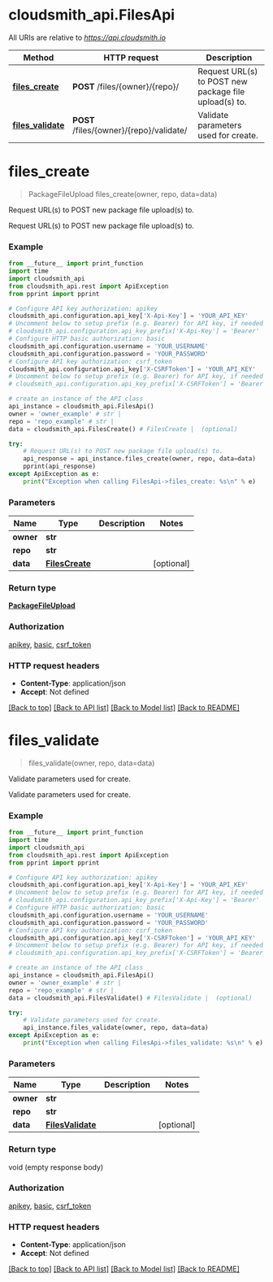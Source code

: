 # cloudsmith_api.FilesApi

All URIs are relative to *https://api.cloudsmith.io*

Method | HTTP request | Description
------------- | ------------- | -------------
[**files_create**](FilesApi.md#files_create) | **POST** /files/{owner}/{repo}/ | Request URL(s) to POST new package file upload(s) to.
[**files_validate**](FilesApi.md#files_validate) | **POST** /files/{owner}/{repo}/validate/ | Validate parameters used for create.


# **files_create**
> PackageFileUpload files_create(owner, repo, data=data)

Request URL(s) to POST new package file upload(s) to.

Request URL(s) to POST new package file upload(s) to.

### Example 
```python
from __future__ import print_function
import time
import cloudsmith_api
from cloudsmith_api.rest import ApiException
from pprint import pprint

# Configure API key authorization: apikey
cloudsmith_api.configuration.api_key['X-Api-Key'] = 'YOUR_API_KEY'
# Uncomment below to setup prefix (e.g. Bearer) for API key, if needed
# cloudsmith_api.configuration.api_key_prefix['X-Api-Key'] = 'Bearer'
# Configure HTTP basic authorization: basic
cloudsmith_api.configuration.username = 'YOUR_USERNAME'
cloudsmith_api.configuration.password = 'YOUR_PASSWORD'
# Configure API key authorization: csrf_token
cloudsmith_api.configuration.api_key['X-CSRFToken'] = 'YOUR_API_KEY'
# Uncomment below to setup prefix (e.g. Bearer) for API key, if needed
# cloudsmith_api.configuration.api_key_prefix['X-CSRFToken'] = 'Bearer'

# create an instance of the API class
api_instance = cloudsmith_api.FilesApi()
owner = 'owner_example' # str | 
repo = 'repo_example' # str | 
data = cloudsmith_api.FilesCreate() # FilesCreate |  (optional)

try: 
    # Request URL(s) to POST new package file upload(s) to.
    api_response = api_instance.files_create(owner, repo, data=data)
    pprint(api_response)
except ApiException as e:
    print("Exception when calling FilesApi->files_create: %s\n" % e)
```

### Parameters

Name | Type | Description  | Notes
------------- | ------------- | ------------- | -------------
 **owner** | **str**|  | 
 **repo** | **str**|  | 
 **data** | [**FilesCreate**](FilesCreate.md)|  | [optional] 

### Return type

[**PackageFileUpload**](PackageFileUpload.md)

### Authorization

[apikey](../README.md#apikey), [basic](../README.md#basic), [csrf_token](../README.md#csrf_token)

### HTTP request headers

 - **Content-Type**: application/json
 - **Accept**: Not defined

[[Back to top]](#) [[Back to API list]](../README.md#documentation-for-api-endpoints) [[Back to Model list]](../README.md#documentation-for-models) [[Back to README]](../README.md)

# **files_validate**
> files_validate(owner, repo, data=data)

Validate parameters used for create.

Validate parameters used for create.

### Example 
```python
from __future__ import print_function
import time
import cloudsmith_api
from cloudsmith_api.rest import ApiException
from pprint import pprint

# Configure API key authorization: apikey
cloudsmith_api.configuration.api_key['X-Api-Key'] = 'YOUR_API_KEY'
# Uncomment below to setup prefix (e.g. Bearer) for API key, if needed
# cloudsmith_api.configuration.api_key_prefix['X-Api-Key'] = 'Bearer'
# Configure HTTP basic authorization: basic
cloudsmith_api.configuration.username = 'YOUR_USERNAME'
cloudsmith_api.configuration.password = 'YOUR_PASSWORD'
# Configure API key authorization: csrf_token
cloudsmith_api.configuration.api_key['X-CSRFToken'] = 'YOUR_API_KEY'
# Uncomment below to setup prefix (e.g. Bearer) for API key, if needed
# cloudsmith_api.configuration.api_key_prefix['X-CSRFToken'] = 'Bearer'

# create an instance of the API class
api_instance = cloudsmith_api.FilesApi()
owner = 'owner_example' # str | 
repo = 'repo_example' # str | 
data = cloudsmith_api.FilesValidate() # FilesValidate |  (optional)

try: 
    # Validate parameters used for create.
    api_instance.files_validate(owner, repo, data=data)
except ApiException as e:
    print("Exception when calling FilesApi->files_validate: %s\n" % e)
```

### Parameters

Name | Type | Description  | Notes
------------- | ------------- | ------------- | -------------
 **owner** | **str**|  | 
 **repo** | **str**|  | 
 **data** | [**FilesValidate**](FilesValidate.md)|  | [optional] 

### Return type

void (empty response body)

### Authorization

[apikey](../README.md#apikey), [basic](../README.md#basic), [csrf_token](../README.md#csrf_token)

### HTTP request headers

 - **Content-Type**: application/json
 - **Accept**: Not defined

[[Back to top]](#) [[Back to API list]](../README.md#documentation-for-api-endpoints) [[Back to Model list]](../README.md#documentation-for-models) [[Back to README]](../README.md)

